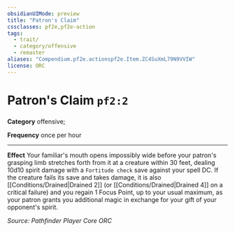 ```yaml
---
obsidianUIMode: preview
title: "Patron's Claim"
cssclasses: pf2e,pf2e-action
tags:
  - trait/
  - category/offensive
  - remaster
aliases: "Compendium.pf2e.actionspf2e.Item.ZC4SuXmL79N9VVIW"
license: ORC
---
```

# Patron's Claim `pf2:2`

### 

**Category** offensive; 




**Frequency** once per hour

* * *

**Effect** Your familiar's mouth opens impossibly wide before your patron's grasping limb stretches forth from it at a creature within 30 feet, dealing 10d10 spirit damage with a `Fortitude check` save against your spell DC. If the creature fails its save and takes damage, it is also [[Conditions/Drained|Drained 2]] (or [[Conditions/Drained|Drained 4]] on a critical failure) and you regain 1 Focus Point, up to your usual maximum, as your patron grants you additional magic in exchange for your gift of your opponent's spirit.

*Source: Pathfinder Player Core*
*ORC*